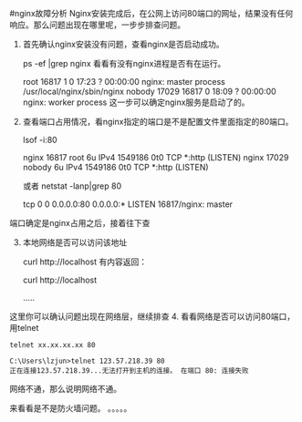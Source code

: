 #nginx故障分析
Nginx安装完成后，在公网上访问80端口的网址，结果没有任何响应。那么问题出现在哪里呢，一步步排查问题。

1. 首先确认nginx安装没有问题，查看nginx是否启动成功。  

	ps -ef |grep nginx
看看有没有nginx进程是否有在运行。
	
	root     16817     1  0 17:23 ?        00:00:00 nginx: master process /usr/local/nginx/sbin/nginx
	nobody   17029 16817  0 18:09 ?        00:00:00 nginx: worker process
这一步可以确定nginx服务是启动了的。

2. 查看端口占用情况，看nginx指定的端口是不是配置文件里面指定的80端口。
	
	lsof -i:80

	nginx     16817   root    6u  IPv4 1549186      0t0  TCP *:http (LISTEN)
	nginx     17029 nobody    6u  IPv4 1549186      0t0  TCP *:http (LISTEN)

	或者
	netstat -lanp|grep 80

	tcp        0      0 0.0.0.0:80              0.0.0.0:*               LISTEN      16817/nginx: master 

端口确定是nginx占用之后，接着往下查

3. 本地网络是否可以访问该地址

	curl http://localhost
有内容返回：
	
	curl http://localhost
	<!DOCTYPE html>
	<html>
	<head>
	<title>Welcome to nginx!</title>
	.....
这里你可以确认问题出现在网络层，继续排查
4. 看看网络是否可以访问80端口，用telnet
	
	telnet xx.xx.xx.xx 80

	C:\Users\lzjun>telnet 123.57.218.39 80
	正在连接123.57.218.39...无法打开到主机的连接。 在端口 80: 连接失败
网络不通，那么说明网络不通。

来看看是不是防火墙问题。
。。。。。